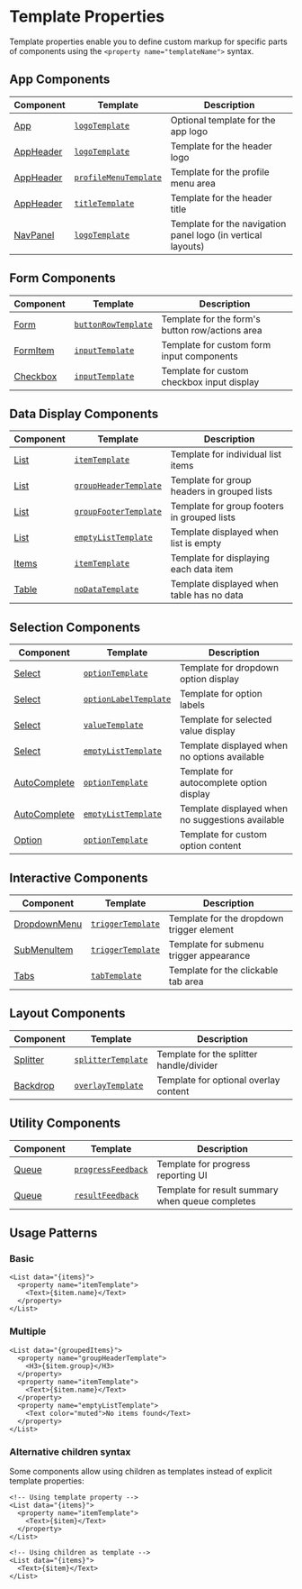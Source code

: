 # Template Properties

Template properties enable you to define custom markup for specific parts of components using the `<property name="templateName">` syntax.


## App Components

| Component | Template | Description |
|-----------|----------|-------------|
| [App](/components/App) | [`logoTemplate`](/components/App#logotemplate) | Optional template for the app logo |
| [AppHeader](/components/AppHeader) | [`logoTemplate`](/components/AppHeader#logotemplate) | Template for the header logo |
| [AppHeader](/components/AppHeader) | [`profileMenuTemplate`](/components/AppHeader#profilemenutemplate) | Template for the profile menu area |
| [AppHeader](/components/AppHeader) | [`titleTemplate`](/components/AppHeader#titletemplate) | Template for the header title |
| [NavPanel](/components/NavPanel) | [`logoTemplate`](/components/NavPanel#logotemplate) | Template for the navigation panel logo (in vertical layouts) |

## Form Components

| Component | Template | Description |
|-----------|----------|-------------|
| [Form](/components/Form) | [`buttonRowTemplate`](/components/Form#buttonrowtemplate) | Template for the form's button row/actions area |
| [FormItem](/components/FormItem) | [`inputTemplate`](/components/FormItem#inputtemplate) | Template for custom form input components |
| [Checkbox](/components/Checkbox) | [`inputTemplate`](/components/Checkbox#inputtemplate) | Template for custom checkbox input display |

## Data Display Components

| Component | Template | Description |
|-----------|----------|-------------|
| [List](/components/List) | [`itemTemplate`](/components/List#itemtemplate) | Template for individual list items |
| [List](/components/List) | [`groupHeaderTemplate`](/components/List#groupheadertemplate) | Template for group headers in grouped lists |
| [List](/components/List) | [`groupFooterTemplate`](/components/List#groupfootertemplate) | Template for group footers in grouped lists |
| [List](/components/List) | [`emptyListTemplate`](/components/List#emptylisttemplate) | Template displayed when list is empty |
| [Items](/components/Items) | [`itemTemplate`](/components/Items#itemtemplate) | Template for displaying each data item |
| [Table](/components/Table) | [`noDataTemplate`](/components/Table#nodatatemplate) | Template displayed when table has no data |

## Selection Components

| Component | Template | Description |
|-----------|----------|-------------|
| [Select](/components/Select) | [`optionTemplate`](/components/Select#optiontemplate) | Template for dropdown option display |
| [Select](/components/Select) | [`optionLabelTemplate`](/components/Select#optionlabeltemplate) | Template for option labels |
| [Select](/components/Select) | [`valueTemplate`](/components/Select#valuetemplate) | Template for selected value display |
| [Select](/components/Select) | [`emptyListTemplate`](/components/Select#emptylisttemplate) | Template displayed when no options available |
| [AutoComplete](/components/AutoComplete) | [`optionTemplate`](/components/AutoComplete#optiontemplate) | Template for autocomplete option display |
| [AutoComplete](/components/AutoComplete) | [`emptyListTemplate`](/components/AutoComplete#emptylisttemplate) | Template displayed when no suggestions available |
| [Option](/components/Option) | [`optionTemplate`](/components/Option#optiontemplate) | Template for custom option content |

## Interactive Components

| Component | Template | Description |
|-----------|----------|-------------|
| [DropdownMenu](/components/DropdownMenu) | [`triggerTemplate`](/components/DropdownMenu#triggertemplate) | Template for the dropdown trigger element |
| [SubMenuItem](/components/SubMenuItem) | [`triggerTemplate`](/components/SubMenuItem#triggertemplate) | Template for submenu trigger appearance |
| [Tabs](/components/Tabs) | [`tabTemplate`](/components/Tabs#tabtemplate) | Template for the clickable tab area |

## Layout Components

| Component | Template | Description |
|-----------|----------|-------------|
| [Splitter](/components/Splitter) | [`splitterTemplate`](/components/Splitter#splittertemplate) | Template for the splitter handle/divider |
| [Backdrop](/components/Backdrop) | [`overlayTemplate`](/components/Backdrop#overlaytemplate) | Template for optional overlay content |

## Utility Components

| Component | Template | Description |
|-----------|----------|-------------|
| [Queue](/components/Queue) | [`progressFeedback`](/components/Queue#progressfeedback) | Template for progress reporting UI |
| [Queue](/components/Queue) | [`resultFeedback`](/components/Queue#resultfeedback) | Template for result summary when queue completes |

## Usage Patterns

### Basic
```xmlui
<List data="{items}">
  <property name="itemTemplate">
    <Text>{$item.name}</Text>
  </property>
</List>
```

### Multiple
```xmlui
<List data="{groupedItems}">
  <property name="groupHeaderTemplate">
    <H3>{$item.group}</H3>
  </property>
  <property name="itemTemplate">
    <Text>{$item.name}</Text>
  </property>
  <property name="emptyListTemplate">
    <Text color="muted">No items found</Text>
  </property>
</List>
```

### Alternative children syntax
Some components allow using children as templates instead of explicit template properties:
```xmlui
<!-- Using template property -->
<List data="{items}">
  <property name="itemTemplate">
    <Text>{$item}</Text>
  </property>
</List>

<!-- Using children as template -->
<List data="{items}">
  <Text>{$item}</Text>
</List>
```

